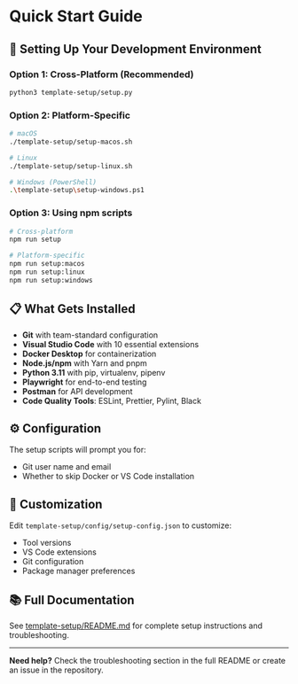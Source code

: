 # Quick Start Guide

## 🚀 Setting Up Your Development Environment

### Option 1: Cross-Platform (Recommended)
```bash
python3 template-setup/setup.py
```

### Option 2: Platform-Specific
```bash
# macOS
./template-setup/setup-macos.sh

# Linux
./template-setup/setup-linux.sh

# Windows (PowerShell)
.\template-setup\setup-windows.ps1
```

### Option 3: Using npm scripts
```bash
# Cross-platform
npm run setup

# Platform-specific
npm run setup:macos
npm run setup:linux
npm run setup:windows
```

## 📋 What Gets Installed

- **Git** with team-standard configuration
- **Visual Studio Code** with 10 essential extensions
- **Docker Desktop** for containerization
- **Node.js/npm** with Yarn and pnpm
- **Python 3.11** with pip, virtualenv, pipenv
- **Playwright** for end-to-end testing
- **Postman** for API development
- **Code Quality Tools**: ESLint, Prettier, Pylint, Black

## ⚙️ Configuration

The setup scripts will prompt you for:
- Git user name and email
- Whether to skip Docker or VS Code installation

## 🔧 Customization

Edit `template-setup/config/setup-config.json` to customize:
- Tool versions
- VS Code extensions
- Git configuration
- Package manager preferences

## 📚 Full Documentation

See [template-setup/README.md](template-setup/README.md) for complete setup instructions and troubleshooting.

---

**Need help?** Check the troubleshooting section in the full README or create an issue in the repository.
